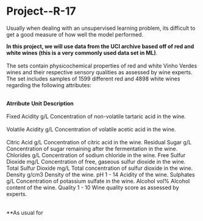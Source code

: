 # Project--R-17

<table>
Usually when dealing with an unsupervised learning problem, its difficult to get a good measure of how well the model performed. 
  
**In this project, we will use data from the UCI archive based off of red and white wines (this is a very commonly used data set in ML)**.<br></br>
The sets contain physicochemical properties of red and white Vinho Verdes wines and their respective sensory qualities as assessed by wine experts.
The set includes samples of 1599 different red and 4898 white wines regarding the following attributes:<br></br>

**Atrribute**	       **Unit**	    **Description**<br></br>
Fixed Acidity	    g/L	    Concentration of non-volatile tartaric acid in the wine.<br></br>
Volatile Acidity  g/L	    Concentration of volatile acetic acid in the wine.<br></br>
Citric Acid	      g/L	    Concentration of citric acid in the wine.
Residual Sugar	  g/L	    Concentration of sugar remaining after the fermentation in the wine.
Chlorides	        g/L	    Concentration of sodium chloride in the wine.
Free Sulfur Dioxide	mg/L	Concentration of free, gaseous sulfur dioxide in the wine.
Total Sulfur Dioxide	mg/L Total concentration of sulfur dioxide in the wine.
Density	            g/cm3	 Density of the wine.
pH	          1   - 14	   Acidity of the wine.
Sulphates	    g/L	        Concentration of potassium sulfate in the wine.
Alcohol	      vol%	      Alcohol content of the wine.
Quality	     1 - 10	      Wine quality score as assessed by experts.


  
</table>

**As usual for 
